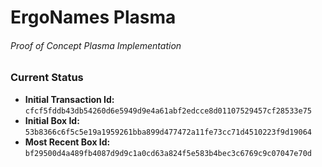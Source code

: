 # ErgoNames Plasma
###### Proof of Concept Plasma Implementation

### Current Status

- **Initial Transaction Id:** `cfcf5fddb43db54260d6e5949d9e4a61abf2edcce8d01107529457cf28533e75`
- **Initial Box Id:** `53b8366c6f5c5e19a1959261bba899d477472a11fe73cc71d4510223f9d19064`
- **Most Recent Box Id:** `bf29500d4a489fb4087d9d9c1a0cd63a824f5e583b4bec3c6769c9c07047e70d`